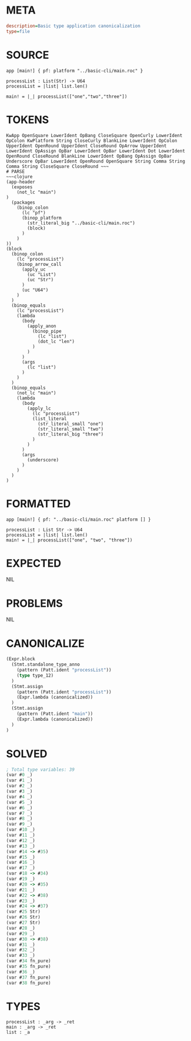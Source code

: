 # META
~~~ini
description=Basic type application canonicalization
type=file
~~~
# SOURCE
~~~roc
app [main!] { pf: platform "../basic-cli/main.roc" }

processList : List(Str) -> U64
processList = |list| list.len()

main! = |_| processList(["one","two","three"])
~~~
# TOKENS
~~~text
KwApp OpenSquare LowerIdent OpBang CloseSquare OpenCurly LowerIdent OpColon KwPlatform String CloseCurly BlankLine LowerIdent OpColon UpperIdent OpenRound UpperIdent CloseRound OpArrow UpperIdent LowerIdent OpAssign OpBar LowerIdent OpBar LowerIdent Dot LowerIdent OpenRound CloseRound BlankLine LowerIdent OpBang OpAssign OpBar Underscore OpBar LowerIdent OpenRound OpenSquare String Comma String Comma String CloseSquare CloseRound ~~~
# PARSE
~~~clojure
(app-header
  (exposes
    (not_lc "main")
)
  (packages
    (binop_colon
      (lc "pf")
      (binop_platform
        (str_literal_big "../basic-cli/main.roc")
        (block)
      )
    )
))
(block
  (binop_colon
    (lc "processList")
    (binop_arrow_call
      (apply_uc
        (uc "List")
        (uc "Str")
      )
      (uc "U64")
    )
  )
  (binop_equals
    (lc "processList")
    (lambda
      (body
        (apply_anon
          (binop_pipe
            (lc "list")
            (dot_lc "len")
          )
        )
      )
      (args
        (lc "list")
      )
    )
  )
  (binop_equals
    (not_lc "main")
    (lambda
      (body
        (apply_lc
          (lc "processList")
          (list_literal
            (str_literal_small "one")
            (str_literal_small "two")
            (str_literal_big "three")
          )
        )
      )
      (args
        (underscore)
      )
    )
  )
)
~~~
# FORMATTED
~~~roc
app [main!] { pf: "../basic-cli/main.roc" platform [] }

processList : List Str -> U64
processList = |list| list.len()
main! = |_| processList(["one", "two", "three"])
~~~
# EXPECTED
NIL
# PROBLEMS
NIL
# CANONICALIZE
~~~clojure
(Expr.block
  (Stmt.standalone_type_anno
    (pattern (Patt.ident "processList"))
    (type type_12)
  )
  (Stmt.assign
    (pattern (Patt.ident "processList"))
    (Expr.lambda (canonicalized))
  )
  (Stmt.assign
    (pattern (Patt.ident "main"))
    (Expr.lambda (canonicalized))
  )
)
~~~
# SOLVED
~~~clojure
; Total type variables: 39
(var #0 _)
(var #1 _)
(var #2 _)
(var #3 _)
(var #4 _)
(var #5 _)
(var #6 _)
(var #7 _)
(var #8 _)
(var #9 _)
(var #10 _)
(var #11 _)
(var #12 _)
(var #13 _)
(var #14 -> #35)
(var #15 _)
(var #16 _)
(var #17 _)
(var #18 -> #34)
(var #19 _)
(var #20 -> #35)
(var #21 _)
(var #22 -> #38)
(var #23 _)
(var #24 -> #37)
(var #25 Str)
(var #26 Str)
(var #27 Str)
(var #28 _)
(var #29 _)
(var #30 -> #38)
(var #31 _)
(var #32 _)
(var #33 _)
(var #34 fn_pure)
(var #35 fn_pure)
(var #36 _)
(var #37 fn_pure)
(var #38 fn_pure)
~~~
# TYPES
~~~roc
processList : _arg -> _ret
main : _arg -> _ret
list : _a
~~~
